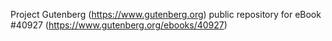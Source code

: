 Project Gutenberg (https://www.gutenberg.org) public repository for eBook #40927 (https://www.gutenberg.org/ebooks/40927)
